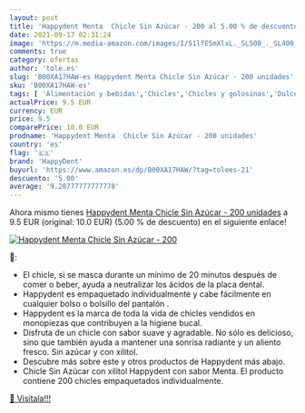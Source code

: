 ```yaml
---
layout: post
title: 'Happydent Menta  Chicle Sin Azúcar - 200 al 5.00 % de descuento'
date: 2021-09-17 02:31:24
image: 'https://m.media-amazon.com/images/I/51lfE5mXlxL._SL500_._SL400_.jpg'
comments: true
category: ofertas
author: 'tole.es'
slug: 'B00XA17HAW-es Happydent Menta Chicle Sin Azúcar - 200 unidades'
sku: 'B00XA17HAW-es'
tags: [ 'Alimentación y bebidas','Chicles','Chicles y golosinas','Dulces, chocolates y chicles','azúcar','happydent', ]
actualPrice: 9.5 EUR
currency: EUR
price: 9.5
comparePrice: 10.0 EUR
prodname: 'Happydent Menta  Chicle Sin Azúcar - 200 unidades'
country: 'es'
flag: '🇪🇸'
brand: 'HappyDent'
buyurl: 'https://www.amazon.es/dp/B00XA17HAW/?tag=tolees-21'
descuento: '5.00'
average: '9.28777777777778'
---
```


Ahora mismo tienes [Happydent Menta  Chicle Sin Azúcar - 200 unidades](https://www.amazon.es/dp/B00XA17HAW/?tag=tolees-21) a 9.5 EUR (original: 10.0 EUR) (5.00 %  de descuento) en el siguiente enlace!

[![Happydent Menta  Chicle Sin Azúcar - 200](https://m.media-amazon.com/images/I/51lfE5mXlxL._SL500_._SL400_.jpg)](https://www.amazon.es/dp/B00XA17HAW/?tag=tolees-21)

🔎:

- El chicle, si se masca durante un mínimo de 20 minutos después de comer o beber, ayuda a neutralizar los ácidos de la placa dental.
- Happydent es empaquetado individualmente y cabe fácilmente en cualquier bolso o bolsillo del pantalón .
- Happydent es la marca de toda la vida de chicles vendidos en monopiezas que contribuyen a la higiene bucal.
- Disfruta de un chicle con sabor suave y agradable. No sólo es delicioso, sino que también ayuda a mantener una sonrisa radiante y un aliento fresco. Sin azúcar y con xilitol.
- Descubre más sobre este y otros productos de Happydent más abajo.
- Chicle Sin Azúcar con xilitol Happydent con sabor Menta. El producto contiene 200 chicles empaquetados individualmente.

[🛒 Visítala!!!](https://www.amazon.es/dp/B00XA17HAW/?tag=tolees-21)

